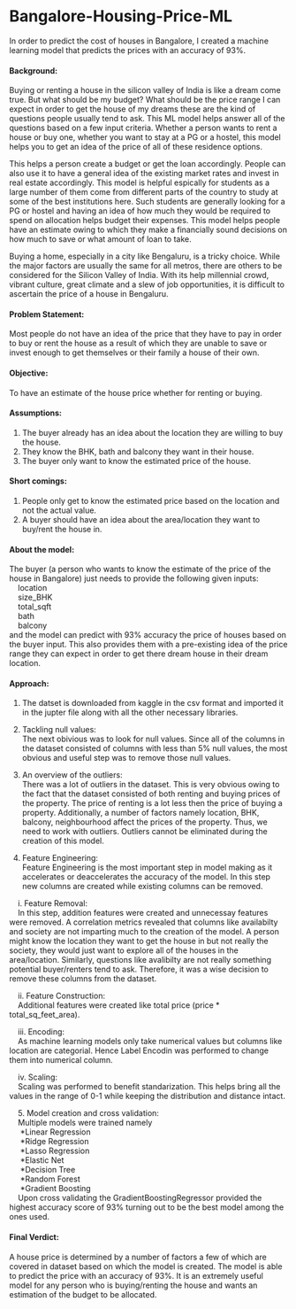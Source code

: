 # Bangalore-Housing-Price-ML
In order to predict the cost of houses in Bangalore, I created a machine learning model that predicts the prices with an accuracy of 93%.

#### Background:
Buying or renting a house in the silicon valley of India is like a dream come true. But what should be my budget? What should be the price range I can expect in order to get the house of my dreams these are the kind of questions people usually tend to ask. This ML model helps answer all of the questions based on a few input criteria. Whether a person wants to rent a house or buy one, whether you want to stay at a PG or a hostel, this model helps you to get an idea of the price of all of these residence options.

This helps a person create a budget or get the loan accordingly. People can also use it to have a general idea of the existing market rates and invest in real estate accordingly. This model is helpful espically for students as a large number of them come from different parts of the country to study at some of the best institutions here. Such students are generally looking for a PG or hostel and having an idea of how much they would be required to spend on allocation helps budget their expenses. This model helps people have an estimate owing to which they make a financially sound decisions on how much to save or what amount of loan to take.

Buying a home, especially in a city like Bengaluru, is a tricky choice. While the major factors are usually the same for all metros, there are others to be considered for the Silicon Valley of India. With its help millennial crowd, vibrant culture, great climate and a slew of job opportunities, it is difficult to ascertain the price of a house in Bengaluru.

#### Problem Statement:
Most people do not have an idea of the price that they have to pay in order to buy or rent the house as a result of which they are unable to save or invest enough to get themselves or their family a house of their own.

#### Objective: 
To have an estimate of the house price whether for renting or buying.

#### Assumptions:
1. The buyer already has an idea about the location they are willing to buy the house.
2. They know the BHK, bath and balcony	they want in their house.
3. The buyer only want to know the estimated price of the house.

#### Short comings:
1. People only get to know the estimated price based on the location and not the actual value.
2. A buyer should have an idea about the area/location they want to buy/rent the house in.

#### About the model:

The buyer (a person who wants to know the estimate of the price of the house in Bangalore) just needs to provide the following given inputs:<br>
&nbsp;&nbsp;&nbsp;&nbsp;location	<br>
&nbsp;&nbsp;&nbsp;&nbsp;size_BHK	<br>
&nbsp;&nbsp;&nbsp;&nbsp;total_sqft	<br>
&nbsp;&nbsp;&nbsp;&nbsp;bath	<br>
&nbsp;&nbsp;&nbsp;&nbsp;balcony	<br>
and the model can predict with 93% accuracy the price of houses based on the buyer input. This also provides them with a pre-existing idea of the price range they can expect in order to get there dream house in their dream location. 

#### Approach:

1. The datset is downloaded from kaggle in the csv format and imported it in the jupter file along with all the other necessary libraries.

2. Tackling null values: <br>
   The next obivious was to look for null values. Since all of the columns in the dataset consisted of columns with less than 5% null values, the most obvious and useful step was to remove those null values.

3. An overview of the outliers:<br>
   There was a lot of outliers in the dataset. This is very obvious owing to the fact that the dataset consisted of both renting and buying prices of the property. The price of renting is a lot less then the         price of buying a property. Additionally, a number of factors namely location, BHK, balcony, neighbourhood affect the prices of the property. Thus, we need to work with outliers. Outliers cannot be eliminated     during the creation of this model.

4. Feature Engineering:<br>
   Feature Engineering is the most important step in model making as it accelerates or deaccelerates the accuracy of the model. In this step new columns are created while existing columns can be removed. <br>
   
&nbsp;&nbsp;&nbsp;&nbsp;i. Feature Removal:<br>
&nbsp;&nbsp;&nbsp;&nbsp;In this step, addition features were created and unnecessay features were removed. A correlation metrics revealed that columns like availabilty and society are     not imparting much to the creation of the model. A person might know the location they want to get the house in but not really the society, they would just want    to explore all of the houses in the area/location. Similarly, questions like avalibilty are not really something potential buyer/renters tend to ask. Therefore,    it was a wise decision to remove these columns from the dataset.<br>
   
&nbsp;&nbsp;&nbsp;&nbsp;ii. Feature Construction:<br>
&nbsp;&nbsp;&nbsp;&nbsp;Additional features were created like total price (price * total_sq_feet_area).<br>

&nbsp;&nbsp;&nbsp;&nbsp;iii. Encoding:<br>
&nbsp;&nbsp;&nbsp;&nbsp;As machine learning models only take numerical values but columns like location are categorial. Hence Label Encodin was performed to change them into numerical column.<br>

&nbsp;&nbsp;&nbsp;&nbsp;iv. Scaling:<br>
&nbsp;&nbsp;&nbsp;&nbsp;Scaling was performed to benefit standarization. This helps bring all the values in the range of 0-1 while keeping the distribution and distance intact.<br>

&nbsp;&nbsp;&nbsp;&nbsp;5. Model creation and cross validation:<br>
&nbsp;&nbsp;&nbsp;&nbsp;Multiple models were trained namely<br>
&nbsp;&nbsp;&nbsp;&nbsp;    *Linear Regression<br>
&nbsp;&nbsp;&nbsp;&nbsp;    *Ridge Regression<br>
&nbsp;&nbsp;&nbsp;&nbsp;    *Lasso Regression<br>
&nbsp;&nbsp;&nbsp;&nbsp;    *Elastic Net<br>
&nbsp;&nbsp;&nbsp;&nbsp;    *Decision Tree<br>
&nbsp;&nbsp;&nbsp;&nbsp;    *Random Forest<br>
&nbsp;&nbsp;&nbsp;&nbsp;    *Gradient Boosting<br>
&nbsp;&nbsp;&nbsp;&nbsp;Upon cross validating the GradientBoostingRegressor provided the highest accuracy score of 93% turning out to be the best model among the ones used.<br>

#### Final Verdict:
A house price is determined by a number of factors a few of which are covered in dataset based on which the model is created. The model is able to predict the price with an accuracy of 93%. It is an extremely useful model for any person who is buying/renting the house and wants an estimation of the budget to be allocated.


 
